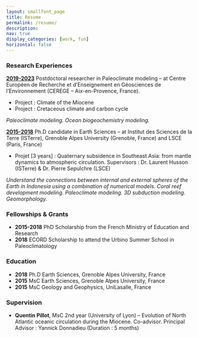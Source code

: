 ```yaml
---
layout: smallfont_page
title: Resume
permalink: /resume/
description: 
nav: true
display_categories: [work, fun]
horizontal: false
---
```



### Research Experiences

 <a href="#">__2019-2023__</a> Postdoctoral researcher in Paleoclimate modeling – at Centre Européen de Recherche et d’Enseignement en Géosciences de l’Environnement (CEREGE – Aix-en-Provence, France).

- Project : Climate of the Miocene
- Project : Cretaceous climate and carbon cycle

_Paleoclimate modeling. Ocean biogeochemistry modeling._

 <a href="#">__2015-2018__</a>  Ph.D candidate in Earth Sciences – at Institut des Sciences de la Terre (ISTerre), Grenoble Alpes University (Grenoble, France) and LSCE (Paris, France)

- Projet [3 years] : Quaternary subsidence in Southeast Asia: from mantle dynamics to atmospheric circulation. Supervisors : Dr. Laurent Husson (ISTerre) & Dr. Pierre Sepulchre (LSCE)

_Understand the connections between internal and external spheres of the Earth in Indonesia using a combination of numerical models. Coral reef development modeling. Paleoclimate modeling. 3D subduction modeling. Geomorphology._


### Fellowships & Grants

- __2015-2018__ PhD Scholarship from the French Ministry of Education and Research
- __2018__ ECORD Scholarship to attend the Urbino Summer School in Paleoclimatology


### Education

- __2018__ Ph.D Earth Sciences, Grenoble Alpes University, France
- __2015__ MsC Earth Sciences, Grenoble Alpes University, France
- __2015__ MsC Geology and Geophysics, UniLasalle, France

### Supervision

- __Quentin Pillot__, MsC 2nd year (University of Lyon) – Evolution of North Atlantic oceanic circulation during the Miocene. Co-advisor. Principal Advisor : Yannick Donnadieu (Duration : 5 months) 
